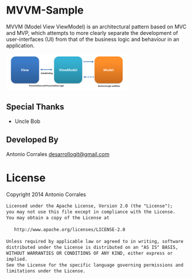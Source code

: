 # MVVM-Sample

MVVM (Model View ViewModel) is an architectural pattern based on MVC and MVP, which attempts to more clearly separate the development of user-interfaces (UI) from that of the business logic and behaviour in an application. 

![Logo](./imgs/mvvm.png) 

Special Thanks
-----
* Uncle Bob

Developed By
-----

Antonio Corrales desarrollogit@gmail.com

License
=======

Copyright 2014 Antonio Corrales

    Licensed under the Apache License, Version 2.0 (the "License");
    you may not use this file except in compliance with the License.
    You may obtain a copy of the License at

       http://www.apache.org/licenses/LICENSE-2.0

    Unless required by applicable law or agreed to in writing, software
    distributed under the License is distributed on an "AS IS" BASIS,
    WITHOUT WARRANTIES OR CONDITIONS OF ANY KIND, either express or implied.
    See the License for the specific language governing permissions and
    limitations under the License.
